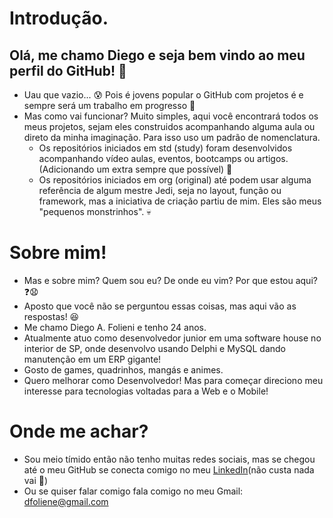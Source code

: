 # Introdução.
## Olá, me chamo Diego e seja bem vindo ao meu perfil do GitHub! 👋
* Uau que vazio... 😰 Pois é jovens popular o GitHub com projetos é e sempre será um trabalho em progresso 🏃
* Mas como vai funcionar? Muito simples, aqui você encontrará todos os meus projetos, sejam eles construidos acompanhando alguma aula ou direto da minha imaginação. Para isso uso um padrão de nomenclatura.
  * Os repositórios iniciados em std (study) foram desenvolvidos acompanhando vídeo aulas, eventos, bootcamps ou artigos.(Adicionando um extra sempre que possível) 🏫
  * Os repositórios iniciados em org (original) até podem usar alguma referência de algum mestre Jedi, seja no layout, função ou framework, mas a iniciativa de criação partiu de mim. Eles são meus "pequenos monstrinhos". 💀
# Sobre mim!
* Mas e sobre mim? Quem sou eu? De onde eu vim? Por que estou aqui? ❓:anguished:
* Aposto que você não se perguntou essas coisas, mas aqui vão as respostas! :laughing:
* Me chamo Diego A. Folieni e tenho 24 anos.
* Atualmente atuo como desenvolvedor junior em uma software house no interior de SP, onde desenvolvo usando Delphi e MySQL dando manutenção em um ERP gigante!
* Gosto de games, quadrinhos, mangás e animes.
* Quero melhorar como Desenvolvedor! Mas para começar direciono meu interesse para tecnologias voltadas para a Web e o Mobile!
# Onde me achar?
* Sou meio tímido então não tenho muitas redes sociais, mas se chegou até o meu GitHub se conecta comigo no meu [LinkedIn](https://www.linkedin.com/in/diego-antonio-folieni-69295615b)(não custa nada vai 🥺)
* Ou se quiser falar comigo fala comigo no meu Gmail: dfoliene@gmail.com

<!--
**diegofolieni/diegofolieni** is a ✨ _special_ ✨ repository because its `README.md` (this file) appears on your GitHub profile.

Here are some ideas to get you started:

- 🔭 I’m currently working on ...
- 🌱 I’m currently learning ...
- 👯 I’m looking to collaborate on ...
- 🤔 I’m looking for help with ...
- 💬 Ask me about ...
- 📫 How to reach me: ...
- 😄 Pronouns: ...
- ⚡ Fun fact: ...
-->
